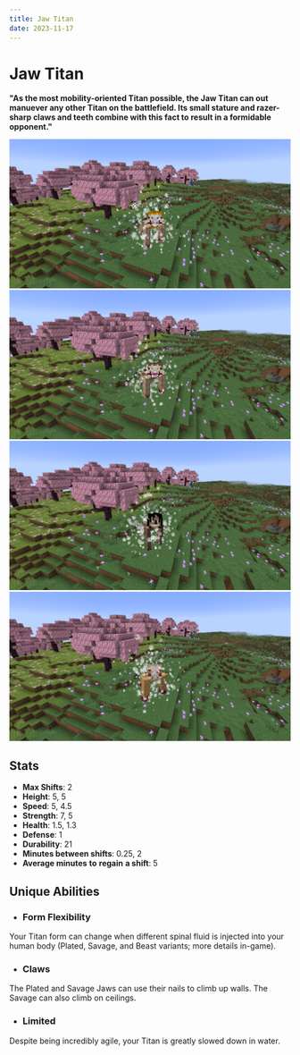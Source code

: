 ```yaml
---
title: Jaw Titan
date: 2023-11-17
---
```


# Jaw Titan
**"As the most mobility-oriented Titan possible, the Jaw Titan can out manuever any other Titan on the battlefield. Its small stature and razer-sharp claws and teeth combine with this fact to result in a formidable opponent."**

![Porco's Jaw Titan in a Cherry Blossom biome](../images/jaw_titan_porco_full.png)
![Marcel's Jaw Titan in a Cherry Blossom biome](../images/jaw_titan_marcel_full.png)
![Ymir's Jaw Titan in a Cherry Blossom biome](../images/jaw_titan_ymir_full.png)
![Falco's Jaw Titan in a Cherry Blossom biome](../images/jaw_titan_falco_full.png)

## Stats
* __Max Shifts__: 2
* __Height__: 5, 5
* __Speed__: 5, 4.5
* __Strength__: 7, 5
* __Health__: 1.5, 1.3
* __Defense__: 1
* __Durability__: 21
* __Minutes between shifts__: 0.25, 2
* __Average minutes__ __to__ __regain__ __a shift__: 5

## Unique Abilities
* ### Form Flexibility
Your Titan form can change when different spinal fluid is injected into your human body (Plated, Savage, and Beast variants; more details in-game).
* ### Claws
The Plated and Savage Jaws can use their nails to climb up walls. The Savage can also climb on ceilings.
* ### Limited
Despite being incredibly agile, your Titan is greatly slowed down in water.